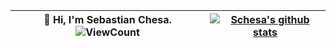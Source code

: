 
<!--
[![HitCount](http://hits.dwyl.com/schesa/schesa.svg)](http://hits.dwyl.com/schesa/schesa)

<!-- ![](https://github-readme-stats.vercel.app/api?username=schesa&show_icons=true&hide_border=true) -->





|  👋 **Hi, I'm Sebastian Chesa.**  ![ViewCount](https://views.whatilearened.today/views/github/schesa/schesa.svg) | [![Schesa's github stats](https://github-readme-stats.vercel.app/api?username=schesa&show_icons=true&hide_border=true)](https://github.com/schesa) |
| ------------- | ------------- |

<!--| Content Cell  | Content Cell  |-->





<!--
**schesa/schesa** is a ✨ _special_ ✨ repository because its `README.md` (this file) appears on your GitHub profile.

Here are some ideas to get you started:

- 🔭 I’m currently working on ...
- 🌱 I’m currently learning ...
- 👯 I’m looking to collaborate on ...
- 🤔 I’m looking for help with ...
- 💬 Ask me about ...
- 📫 How to reach me: ...
- 😄 Pronouns: ...
- ⚡ Fun fact: ...
-->
